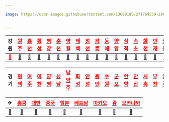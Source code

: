 ```yaml
---

image: https://user-images.githubusercontent.com/13609186/271769559-2080068d-b560-4d60-b447-a07a00750116.jpg


---
```


|강원|[<span style="color:red">**원주**</span>](https://www.google.co.kr/maps/search/%EC%9B%90%EC%A3%BC+%EA%B0%80%EB%B3%BC%EB%A7%8C%ED%95%9C%EA%B3%B3/@37.3247229,127.7790401,11z/data=!3m1!4b1?hl=ko)|[<span style="color:red">**홍천**</span>](https://www.google.co.kr/maps/search/%ED%99%8D%EC%B2%9C+%EA%B0%80%EB%B3%BC%EB%A7%8C%ED%95%9C%EA%B3%B3/@37.3246839,127.3586331,9z/data=!3m1!4b1?hl=ko)|[<span style="color:red">**횡성**</span>](https://www.google.co.kr/maps/search/%ED%9A%A1%EC%84%B1+%EA%B0%80%EB%B3%BC%EB%A7%8C%ED%95%9C%EA%B3%B3/@37.3237663,127.3586083,9z/data=!3m1!4b1?hl=ko)|[<span style="color:red">**평창**</span>](https://www.google.co.kr/maps/search/%ED%8F%89%EC%B0%BD+%EA%B0%80%EB%B3%BC%EB%A7%8C%ED%95%9C%EA%B3%B3/@37.3233076,127.3585959,9z/data=!3m1!4b1?hl=ko)|[<span style="color:red">**춘천**</span>](https://www.google.co.kr/maps/search/%EC%B6%98%EC%B2%9C+%EA%B0%80%EB%B3%BC%EB%A7%8C%ED%95%9C%EA%B3%B3/@37.888358,127.5335459,11z/data=!3m1!4b1?hl=ko)|[<span style="color:red">**영월**</span>](https://www.google.co.kr/maps/search/%EC%98%81%EC%9B%94+%EA%B0%80%EB%B3%BC%EB%A7%8C%ED%95%9C%EA%B3%B3/@37.2457477,128.2937645,11z/data=!3m1!4b1?hl=ko)|[<span style="color:red">**태백**</span>](https://www.google.co.kr/maps/search/%ED%83%9C%EB%B0%B1+%EA%B0%80%EB%B3%BC%EB%A7%8C%ED%95%9C%EA%B3%B3/@37.1618458,128.9156719,12z/data=!3m1!4b1?hl=ko)|[<span style="color:red">**정선**</span>](https://www.google.co.kr/maps/search/%EC%A0%95%EC%84%A0+%EA%B0%80%EB%B3%BC%EB%A7%8C%ED%95%9C%EA%B3%B3/@36.9456494,127.2751513,9z/data=!3m1!4b1?hl=ko)|[<span style="color:red">**강릉**</span>](https://www.google.co.kr/maps/search/%EA%B0%95%EB%A6%89+%EA%B0%80%EB%B3%BC%EB%A7%8C%ED%95%9C%EA%B3%B3/@37.7644856,128.7354302,11z/data=!3m1!4b1?hl=ko)|[<span style="color:red">**동해**</span>](https://www.google.co.kr/maps/search/%EB%8F%99%ED%95%B4+%EA%B0%80%EB%B3%BC%EB%A7%8C%ED%95%9C%EA%B3%B3/@37.5060683,129.0124964,12z/data=!3m1!4b1?hl=ko)|[<span style="color:red">**양양**</span>](https://www.google.co.kr/maps/search/%EC%96%91%EC%96%91+%EA%B0%80%EB%B3%BC%EB%A7%8C%ED%95%9C%EA%B3%B3/@37.505943,128.5205042,9z/data=!3m1!4b1?hl=ko)|[<span style="color:red">**삼척**</span>](https://www.google.co.kr/maps/search/%EC%82%BC%EC%B2%99+%EA%B0%80%EB%B3%BC%EB%A7%8C%ED%95%9C%EA%B3%B3/@37.3539465,129.0380614,11z/data=!3m1!4b1?hl=ko)|[<span style="color:red">**속초**</span>](https://www.google.co.kr/maps/search/%EA%B0%80%EB%B3%BC%EB%A7%8C%ED%95%9C%EA%B3%B3+++++++++++++++++%EC%86%8D%EC%B4%88/@38.1869339,128.4488811,12z/data=!3m1!4b1?hl=ko)|[<span style="color:red">**화천**</span>](https://www.google.co.kr/maps/search/%EA%B0%80%EB%B3%BC%EB%A7%8C%ED%95%9C%EA%B3%B3+++++++++++++++++%ED%99%94%EC%B2%9C/@38.1855745,127.9568943,9z/data=!3m1!4b1?hl=ko)|[<span style="color:red">**인제**</span>](https://www.google.co.kr/maps/search/%EA%B0%80%EB%B3%BC%EB%A7%8C%ED%95%9C%EA%B3%B3+++++++++++++++++%EC%9D%B8%EC%A0%9C/@38.1829104,127.9541332,9z/data=!3m1!4b1?hl=ko)|[<span style="color:red">**철원**</span>](https://www.google.co.kr/maps/search/%EA%B0%80%EB%B3%BC%EB%A7%8C%ED%95%9C%EA%B3%B3+++++++++++++++++%EC%B2%A0%EC%9B%90/@38.2245657,127.1832726,11z/data=!3m1!4b1?hl=ko)|[<span style="color:red">**고성**</span>](https://www.google.co.kr/maps/search/%EA%B0%80%EB%B3%BC%EB%A7%8C%ED%95%9C%EA%B3%B3+++++++++++++++++%EA%B3%A0%EC%84%B1/@38.219123,126.1989501,8z/data=!3m1!4b1?hl=ko)|
|:---:|:---:|:---:|:---:|:---:|:---:|:---:|:---:|:---:|:---:|:---:|:---:|:---:|:---:|:---:|:---:|:---:|:---:|
|[<span style="color:red">**📃**</span>](https://www.google.co.kr/maps/search/%EA%B0%95%EC%9B%90%EB%8F%84+%EA%B0%80%EB%B3%BC%EB%A7%8C%ED%95%9C%EA%B3%B3/@37.6835335,128.1752779,8.35z?hl=ko)|[**📖**](https://fn3995.tistory.com/122)|[**📖**](https://fn3995.tistory.com/82)|[**📖**](https://fafa-mama.tistory.com/18)|[**📖**](https://fn3995.tistory.com/45)|[**📖**](https://fn3995.tistory.com/78)|[**📖**](https://blog.naver.com/yeongwol4/223217338402)|[**📖**](https://fn3995.tistory.com/42)|[**📖**](https://09832091.tistory.com/114)|[**📖**](https://leejh0624.tistory.com/244)|[**📖**](https://blog.naver.com/pkj5456/223221572903)|[**📖**](https://blog.naver.com/ehqldpfla/223131782636)|[**📖**](https://09832091.tistory.com/81)|[**📖**](https://kr.hotels.com/go/south-korea/kr-best-sokcho-things-to-do)|[**📖**](https://twophones.tistory.com/187)|[**📖**](https://twophones.tistory.com/134)|[**📖**](https://twophones.tistory.com/186)|[**📖**](https://blog.naver.com/tcacyc/223214215720)|

|경기|[<span style="color:red">**평택**</span>](https://www.google.co.kr/maps/search/%ED%8F%89%ED%83%9D+%EA%B0%80%EB%B3%BC%EB%A7%8C%ED%95%9C%EA%B3%B3/@37.0117043,126.832387,11z/data=!3m1!4b1?hl=ko)|[<span style="color:red">**여주**</span>](https://www.google.co.kr/maps/search/%EC%97%AC%EC%A3%BC+%EA%B0%80%EB%B3%BC%EB%A7%8C%ED%95%9C%EA%B3%B3/@37.5444739,127.3257844,11z/data=!3m1!4b1?hl=ko)|[<span style="color:red">**이천**</span>](https://www.google.co.kr/maps/search/%EC%9D%B4%EC%B2%9C+%EA%B0%80%EB%B3%BC%EB%A7%8C%ED%95%9C%EA%B3%B3/@37.2199974,127.3210605,11z/data=!3m1!4b1?hl=ko)|[<span style="color:red">**양평**</span>](https://www.google.co.kr/maps/search/%EC%96%91%ED%8F%89+%EA%B0%80%EB%B3%BC%EB%A7%8C%ED%95%9C%EA%B3%B3/@37.5437159,127.3257859,11z/data=!3m1!4b1?hl=ko)|[<span style="color:red">**성남**</span>](https://www.google.co.kr/maps/search/%EC%84%B1%EB%82%A8+%EA%B0%80%EB%B3%BC%EB%A7%8C%ED%95%9C%EA%B3%B3/@37.5308595,127.1392314,10.54z?hl=ko)|[<span style="color:red">**남양주**</span>](https://www.google.co.kr/maps/search/%EC%96%91%EC%A3%BC+%EA%B0%80%EB%B3%BC%EB%A7%8C%ED%95%9C%EA%B3%B3/@37.2199617,126.9006532,9z/data=!3m1!4b1?hl=ko)|[<span style="color:red">**화성**</span>](https://www.google.co.kr/maps/search/%EA%B0%80%EB%B3%BC%EB%A7%8C%ED%95%9C%EA%B3%B3+++++++++++++++++%ED%99%94%EC%84%B1+++/@36.8614586,127.2673414,9z/data=!3m1!4b1?hl=ko)|[<span style="color:red">**안성**</span>](https://www.google.co.kr/maps/search/%EA%B0%80%EB%B3%BC%EB%A7%8C%ED%95%9C%EA%B3%B3+++++++++++++++++%EC%95%88%EC%84%B1+++/@37.0429979,127.171201,11z/data=!3m1!4b1?hl=ko)|[<span style="color:red">**용인**</span>](https://www.google.co.kr/maps/search/%EA%B0%80%EB%B3%BC%EB%A7%8C%ED%95%9C%EA%B3%B3+++++++++++++++++%EC%9A%A9%EC%9D%B8+++/@37.0428332,127.1705135,11z/data=!3m1!4b1?hl=ko)|[<span style="color:red">**수원**</span>](https://www.google.co.kr/maps/search/%EA%B0%80%EB%B3%BC%EB%A7%8C%ED%95%9C%EA%B3%B3+++++++++++++++++%EC%88%98%EC%9B%90+/@37.2947112,126.9868437,13z/data=!3m1!4b1?hl=ko)|[<span style="color:red">**군포**</span>](https://www.google.co.kr/maps/search/%EA%B0%80%EB%B3%BC%EB%A7%8C%ED%95%9C%EA%B3%B3+++++++++++++++++%EA%B5%B0%ED%8F%AC/@37.2946231,126.8813471,11z/data=!3m1!4b1?hl=ko)|[<span style="color:red">**안양**</span>](https://www.google.co.kr/maps/search/%EA%B0%80%EB%B3%BC%EB%A7%8C%ED%95%9C%EA%B3%B3+++++++++++++++++%EC%95%88%EC%96%91/@37.4030859,126.8920031,13z/data=!3m1!4b1?hl=ko)|[<span style="color:red">**안산**</span>](https://www.google.co.kr/maps/search/%EA%B0%80%EB%B3%BC%EB%A7%8C%ED%95%9C%EA%B3%B3+++++++++++++++++%EC%95%88%EC%82%B0/@37.4028324,126.7858189,11z/data=!3m1!4b1?hl=ko)|[<span style="color:red">**시훙**</span>](https://www.google.co.kr/maps/search/%EA%B0%80%EB%B3%BC%EB%A7%8C%ED%95%9C%EA%B3%B3+++++++++++++++++%EC%8B%9C%ED%9B%99/@37.4026671,126.7851313,11z/data=!3m1!4b1?hl=ko)|[<span style="color:red">**부천**</span>](https://www.google.co.kr/maps/search/%EA%B0%80%EB%B3%BC%EB%A7%8C%ED%95%9C%EA%B3%B3+++++++++++++++++%EB%B6%80%EC%B2%9C/@37.5071448,126.7501514,13z/data=!3m1!4b1?hl=ko)|[<span style="color:red">**양주**</span>](https://www.google.co.kr/maps/search/%EA%B0%80%EB%B3%BC%EB%A7%8C%ED%95%9C%EA%B3%B3+++++++++++++++++%EC%96%91%EC%A3%BC/@37.5054835,126.5014477,10z/data=!3m1!4b1?hl=ko)|[<span style="color:red">**김포**</span>](https://www.google.co.kr/maps/search/%EA%B0%80%EB%B3%BC%EB%A7%8C%ED%95%9C%EA%B3%B3+++++++++++++++++%EA%B9%80%ED%8F%AC/@37.7419128,126.7767855,10z/data=!3m1!4b1?hl=ko)|[<span style="color:red">**고양**</span>](https://www.google.co.kr/maps/search/%EA%B0%80%EB%B3%BC%EB%A7%8C%ED%95%9C%EA%B3%B3+++++++++++++++++%EA%B3%A0%EC%96%91/@37.6526751,126.7523415,12z/data=!3m1!4b1?hl=ko)|[<span style="color:red">**포천**</span>](https://www.google.co.kr/maps/search/%EA%B0%80%EB%B3%BC%EB%A7%8C%ED%95%9C%EA%B3%B3+++++++++++++++++%ED%8F%AC%EC%B2%9C/@37.9237804,126.8129802,10z/data=!3m1!4b1?hl=ko)|[<span style="color:red">**파주**</span>](https://www.google.co.kr/maps/search/%EA%B0%80%EB%B3%BC%EB%A7%8C%ED%95%9C%EA%B3%B3+++++++++++++++++%ED%8C%8C%EC%A3%BC/@37.6516588,126.5399499,10z/data=!3m1!4b1?hl=ko)|[<span style="color:red">**연천**</span>](https://www.google.co.kr/maps/search/%EA%B0%80%EB%B3%BC%EB%A7%8C%ED%95%9C%EA%B3%B3+++++++++++++++++%EC%97%B0%EC%B2%9C/@37.9251091,126.815734,10z/data=!3m1!4b1?hl=ko)|[<span style="color:red">**가평**</span>](https://www.google.co.kr/maps/search/%EA%B0%80%EB%B3%BC%EB%A7%8C%ED%95%9C%EA%B3%B3+++++++++++++++++%EA%B0%80%ED%8F%89/@37.9244447,126.8143571,10z/data=!3m1!4b1?hl=ko)|[<span style="color:red">**동두천**</span>](https://www.google.co.kr/maps/search/%EA%B0%80%EB%B3%BC%EB%A7%8C%ED%95%9C%EA%B3%B3+++++++++++++++++%EB%8F%99%EB%91%90%EC%B2%9C/@37.9254635,127.0267485,12z/data=!3m1!4b1?hl=ko)|[<span style="color:red">**의정부**</span>](https://www.google.co.kr/maps/search/%EA%B0%80%EB%B3%BC%EB%A7%8C%ED%95%9C%EA%B3%B3+++++++++++++++++%EC%9D%98%EC%A0%95%EB%B6%80/@37.6523215,126.5413268,10z/data=!3m1!4b1?hl=ko)|
|:---:|:---:|:---:|:---:|:---:|:---:|:---:|:---:|:---:|:---:|:---:|:---:|:---:|:---:|:---:|:---:|:---:|:---:|:---:|:---:|:---:|:---:|:---:|:---:|:---:|

|✈|[<span style="color:red">**홍콩**</span>](https://www.google.co.kr/maps/search/%ED%99%8D%EC%BD%A9+%EA%B0%80%EB%B3%BC%EB%A7%8C%ED%95%9C%EA%B3%B3/@22.2680897,113.9165258,11z/data=!3m1!4b1?hl=ko)|[<span style="color:red">**대만**</span>](https://www.google.co.kr/maps/search/%EB%8C%80%EB%A7%8C+%EA%B0%80%EB%B3%BC%EB%A7%8C%ED%95%9C%EA%B3%B3/@24.0258016,121.0667741,7.62z?hl=ko)|[<span style="color:red">**중국**</span>](https://www.google.co.kr/maps/search/%EC%A4%91%EA%B5%AD+%EA%B0%80%EB%B3%BC%EB%A7%8C%ED%95%9C%EA%B3%B3/@31.8361993,85.837528,4z/data=!3m1!4b1?hl=ko)|[<span style="color:red">**일본**</span>](https://www.google.co.kr/maps/search/%EC%9D%BC%EB%B3%B8+%EA%B0%80%EB%B3%BC%EB%A7%8C%ED%95%9C%EA%B3%B3/@35.2909998,136.2880759,6.54z?hl=ko)|[<span style="color:red">**베트남**</span>](https://www.google.co.kr/maps/search/%EB%B2%A0%ED%8A%B8%EB%82%A8+%EA%B0%80%EB%B3%BC%EB%A7%8C%ED%95%9C%EA%B3%B3/@16.4859075,104.9781861,6z?hl=ko)|[<span style="color:red">**마카오**</span>](https://www.google.co.kr/maps/search/%EB%A7%88%EC%B9%B4%EC%98%A4+%EA%B0%80%EB%B3%BC%EB%A7%8C%ED%95%9C%EA%B3%B3/@22.1633365,113.5104519,13z/data=!3m1!4b1?hl=ko)|[<span style="color:red">**괌**</span>](https://www.google.co.kr/maps/search/%EA%B4%8C+%EA%B0%80%EB%B3%BC%EB%A7%8C%ED%95%9C%EA%B3%B3/@13.4744138,144.6184012,11z/data=!3m1!4b1?hl=ko)|[<span style="color:red">**오카나와**</span>](https://www.google.co.kr/maps/search/%EC%98%A4%ED%82%A4%EB%82%98%EC%99%80%EA%B0%80%EB%B3%BC%EB%A7%8C%ED%95%9C%EA%B3%B3/@25.9657441,127.1328998,7z/data=!3m1!4b1?entry=ttu)|
|:---:|:---:|:---:|:---:|:---:|:---:|:---:|:---:|:---:|
|[**📖**](https://earth.google.com/web/@37.03733082,127.06935954,23.37053054a,4343.70091656d,35y,0h,0t,0r)|[**📖**](https://kr.hotels.com/go/hong-kong/best-hong-kong-things-to-do)|[**📖**](https://taiwanreview.tistory.com/entry/%EC%BD%94%EB%A1%9C%EB%82%98-%ED%92%80%EB%A6%AC%EB%A9%B4-%EA%B0%80%EC%9E%A5-%EB%A8%BC%EC%A0%80-%EA%B0%80%EA%B3%A0-%EC%8B%B6%EC%9D%80-%EB%8C%80%EB%A7%8C-%EC%97%AC%ED%96%89%EC%A7%80-TOP-10)|[**📖**](https://studycli.org/ko/travel-china/best-places-to-visit-in-china/)|[**📖**](https://twophones.tistory.com/357)|[**📖**](https://leejh0624.tistory.com/185)|[**📖**](https://m.blog.naver.com/tnwlsdl702/221396465141)|[**📖**](https://overseastriplab.tistory.com/11)|[**📖**](https://leejh0624.tistory.com/217)|




